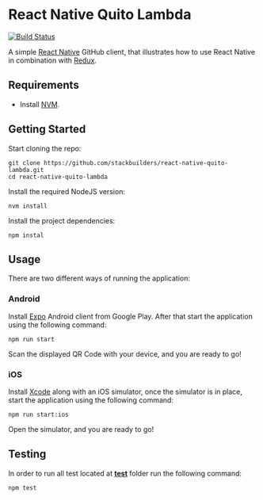 # React Native Quito Lambda

[![Build Status](https://travis-ci.org/stackbuilders/react-native-quito-lambda.svg?branch=master)](https://travis-ci.org/stackbuilders/react-native-quito-lambda)

A simple [React Native][react-native] GitHub client, that illustrates how to
use React Native in combination with [Redux][redux].

## Requirements

- Install [NVM][nvm].

## Getting Started

Start cloning the repo:

```
git clone https://github.com/stackbuilders/react-native-quito-lambda.git
cd react-native-quito-lambda
```

Install the required NodeJS version:

```
nvm install
```

Install the project dependencies:

```
npm instal
```

## Usage

There are two different ways of running the application:

### Android

Install [Expo][expo-client] Android client from Google Play. After that start
the application using the following command:

```
npm run start
```

Scan the displayed QR Code with your device, and you are ready to go!

### iOS

Install [Xcode][xcode] along with an iOS simulator, once the simulator is in
place, start the application using the following command:

```
npm run start:ios
```

Open the simulator, and you are ready to go!

## Testing

In order to run all test located at [__test__](__test__) folder run the
following command:

```
npm test
```

[expo-client]: https://play.google.com/store/apps/details?id=host.exp.exponent&hl=en
[nvm]: https://github.com/creationix/nvm
[react-native]: https://facebook.github.io/react-native
[redux]: https://redux.js.org
[xcode]: https://developer.apple.com/xcode
